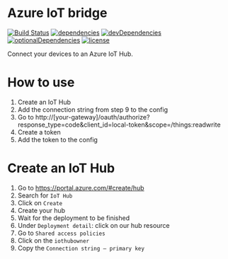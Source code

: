 # Azure IoT bridge

[![Build Status](https://travis-ci.org/tim-hellhake/azure-iot-bridge.svg?branch=master)](https://travis-ci.org/tim-hellhake/azure-iot-bridge)
[![dependencies](https://david-dm.org/tim-hellhake/azure-iot-bridge.svg)](https://david-dm.org/tim-hellhake/azure-iot-bridge)
[![devDependencies](https://david-dm.org/tim-hellhake/azure-iot-bridge/dev-status.svg)](https://david-dm.org/tim-hellhake/azure-iot-bridge?type=dev)
[![optionalDependencies](https://david-dm.org/tim-hellhake/azure-iot-bridge/optional-status.svg)](https://david-dm.org/tim-hellhake/azure-iot-bridge?type=optional)
[![license](https://img.shields.io/badge/license-MPL--2.0-blue.svg)](LICENSE)

Connect your devices to an Azure IoT Hub.

# How to use

1. Create an IoT Hub
2. Add the connection string from step 9 to the config
3. Go to http://[your-gateway]/oauth/authorize?response_type=code&client_id=local-token&scope=/things:readwrite
4. Create a token
5. Add the token to the config

# Create an IoT Hub

1. Go to https://portal.azure.com/#create/hub
2. Search for `IoT Hub`
3. Click on `Create`
4. Create your hub
5. Wait for the deployment to be finished
6. Under `Deployment detail`: click on our hub resource
7. Go to `Shared access policies`
8. Click on the `iothubowner`
9. Copy the `Connection string — primary key`
